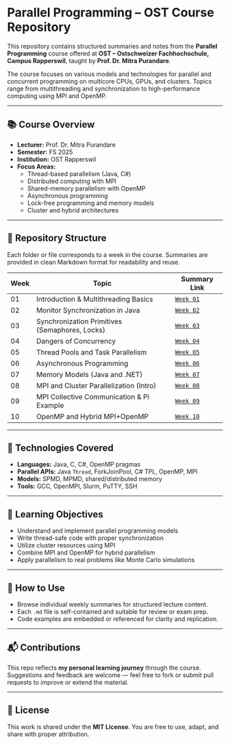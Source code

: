 # Parallel Programming – OST Course Repository

This repository contains structured summaries and notes from the **Parallel Programming** course offered at **OST – Ostschweizer Fachhochschule, Campus Rapperswil**, taught by **Prof. Dr. Mitra Purandare**.

The course focuses on various models and technologies for parallel and concurrent programming on multicore CPUs, GPUs, and clusters. Topics range from multithreading and synchronization to high-performance computing using MPI and OpenMP.

---

## 📚 Course Overview

- **Lecturer:** Prof. Dr. Mitra Purandare
- **Semester:** FS 2025
- **Institution:** OST Rapperswil
- **Focus Areas:**
  - Thread-based parallelism (Java, C#)
  - Distributed computing with MPI
  - Shared-memory parallelism with OpenMP
  - Asynchronous programming
  - Lock-free programming and memory models
  - Cluster and hybrid architectures

---

## 🧭 Repository Structure

Each folder or file corresponds to a week in the course. Summaries are provided in clean Markdown format for readability and reuse.

| Week | Topic                                     | Summary Link              |
|------|-------------------------------------------|---------------------------|
| 01   | Introduction & Multithreading Basics       | [`Week 01`](./notes/week01.md)  |
| 02   | Monitor Synchronization in Java            | [`Week 02`](./notes/week02.md)  |
| 03   | Synchronization Primitives (Semaphores, Locks) | [`Week 03`](./notes/week03.md)  |
| 04   | Dangers of Concurrency                     | [`Week 04`](./notes/week04.md)  |
| 05   | Thread Pools and Task Parallelism          | [`Week 05`](./notes/week05.md)  |
| 06   | Asynchronous Programming                   | [`Week 06`](./notes/week06.md)  |
| 07   | Memory Models (Java and .NET)              | [`Week 07`](./notes/week07.md)  |
| 08   | MPI and Cluster Parallelization (Intro)    | [`Week 08`](./notes/week08.md)  |
| 09   | MPI Collective Communication & Pi Example  | [`Week 09`](./notes/week09.md)  |
| 10   | OpenMP and Hybrid MPI+OpenMP               | [`Week 10`](./notes/week10.md)  |

---

## 🔧 Technologies Covered

- **Languages:** Java, C, C#, OpenMP pragmas
- **Parallel APIs:** Java `Thread`, ForkJoinPool, C# TPL, OpenMP, MPI
- **Models:** SPMD, MPMD, shared/distributed memory
- **Tools:** GCC, OpenMPI, Slurm, PuTTY, SSH

---

## 🧠 Learning Objectives

- Understand and implement parallel programming models
- Write thread-safe code with proper synchronization
- Utilize cluster resources using MPI
- Combine MPI and OpenMP for hybrid parallelism
- Apply parallelism to real problems like Monte Carlo simulations

---

## 📌 How to Use

- Browse individual weekly summaries for structured lecture content.
- Each `.md` file is self-contained and suitable for review or exam prep.
- Code examples are embedded or referenced for clarity and replication.

---

## 📬 Contributions

This repo reflects **my personal learning journey** through the course. Suggestions and feedback are welcome — feel free to fork or submit pull requests to improve or extend the material.

---

## 📄 License

This work is shared under the **MIT License**. You are free to use, adapt, and share with proper attribution.